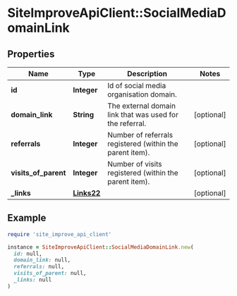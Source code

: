 # SiteImproveApiClient::SocialMediaDomainLink

## Properties

| Name | Type | Description | Notes |
| ---- | ---- | ----------- | ----- |
| **id** | **Integer** | Id of social media organisation domain. |  |
| **domain_link** | **String** | The external domain link that was used for the referral. | [optional] |
| **referrals** | **Integer** | Number of referrals registered (within the parent item). | [optional] |
| **visits_of_parent** | **Integer** | Number of visits registered (within the parent item). | [optional] |
| **_links** | [**Links22**](Links22.md) |  | [optional] |

## Example

```ruby
require 'site_improve_api_client'

instance = SiteImproveApiClient::SocialMediaDomainLink.new(
  id: null,
  domain_link: null,
  referrals: null,
  visits_of_parent: null,
  _links: null
)
```

